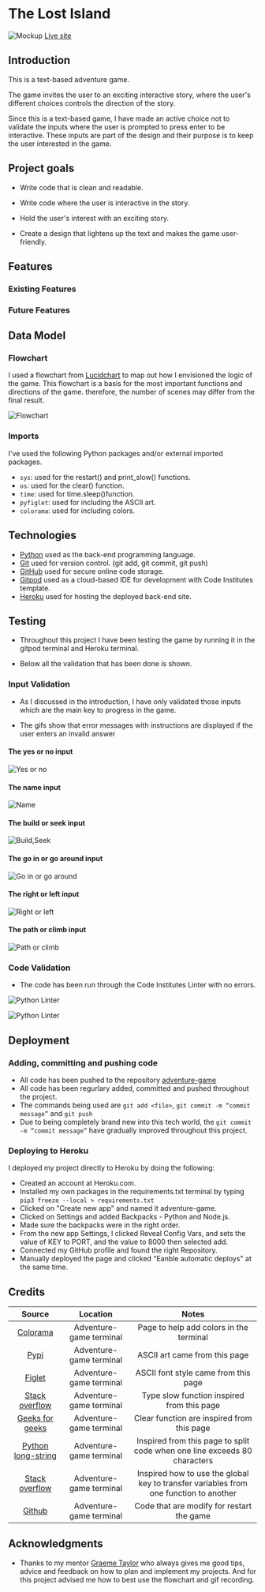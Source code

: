 # The Lost Island
![Mockup](docs/mockup.webp)
[Live site](https://git.heroku.com/lost-island.git)
## Introduction
This is a text-based adventure game.

The game invites the user to an exciting interactive story, where the user's different choices controls the direction of the story.

Since this is a text-based game, I have made an active choice not to validate the inputs where the user is prompted to press enter to be interactive. These inputs are part of the design and their purpose is to keep the user interested in the game.

## Project goals

* Write code that is clean and readable.

* Write code where the user is interactive in the story.

* Hold the user's interest with an exciting story.

* Create a design that lightens up the text and makes the game user-friendly.

## Features
### Existing Features
### Future Features


## Data Model
### Flowchart
I used a flowchart from [Lucidchart](https://www.lucidchart.com/pages/ER-diagram-symbols-and-meaning)
to map out how I envisioned the logic of the game. This flowchart is a basis for the most important functions and directions of the game. therefore, the number of scenes may differ from the final result.

![Flowchart](docs/blank_diagram.webp)

### Imports
I've used the following Python packages and/or external imported packages.

* `sys`: used for the restart() and print_slow() functions.
* `os`: used for the clear() function.
* `time`: used for time.sleep()function.
* `pyfiglet`: used for including the ASCII art.
* `colorama`: used for including colors.

## Technologies
* [Python](https://www.python.org/) used as the back-end programming language.
* [Git](https://git-scm.com/) used for version control. (git add, git commit, git push)
* [GitHub](github.com) used for secure online code storage.
* [Gitpod](https://gitpod.io/) used as a cloud-based IDE for development with Code Institutes template.
* [Heroku](https://dashboard.heroku.com/apps) used for hosting the deployed back-end site.

## Testing
* Throughout this project I have been testing the game by running it in the gitpod terminal and Heroku terminal. 

* Below all the validation that has been done is shown.

### Input Validation
* As I discussed in the introduction, I have only validated those inputs which are the main key to progress in the game. 

* The gifs show that error messages with instructions are displayed if the user enters an invalid answer
 #### The yes or no input
![Yes or no](docs/yes-no.gif)
#### The name input
![Name](docs/name-input.gif)
#### The build or seek input
![Build,Seek](docs/build-seek.gif)
#### The go in or go around input
![Go in or go around](docs/go-in-go-around.gif)
#### The right or left input
![Right or left](docs/right-left.gif)
#### The path or climb input
![Path or climb](docs/path-climb.gif)

### Code Validation
* The code has been run through the Code Institutes Linter with no errors.

![Python Linter](docs/linter_1.webp)

![Python Linter](docs/linter_2.webp)

## Deployment
### Adding, committing and pushing code
* All code has been pushed to the repository [adventure-game](https://github.com/Linnea87/adventure-game)
* All code has been regurlary added, committed and pushed throughout the project.
* The commands being used are `git add <file>`,
  `git commit -m “commit message”` and
  `git push`
* Due to being completely brand new into this tech world, the `git commit -m “commit message”` have gradually improved throughout this project. 
### Deploying to Heroku
I deployed my project directly to Heroku by doing the following:

* Created an account at Heroku.com.
* Installed my own packages in the requirements.txt terminal by typing `pip3 freeze --local > requirements.txt`
* Clicked on "Create new app" and named it adventure-game.
* Clicked on Settings and added Backpacks - Python and Node.js.
* Made sure the backpacks were in the right order.
* From the new app Settings, I clicked Reveal Config Vars, and sets the value of KEY to PORT, and the value to 8000 then selected add.
* Connected my GitHub profile and found the right Repository.
* Manually deployed the page and clicked "Eanble automatic deploys" at the same time.
## Credits

**Source**|**Location**|**Notes**
:-----:|:-----:|:-----:
[Colorama](https://pypi.org/project/colorama/)|Adventure-game terminal|Page to help add colors in the terminal
[Pypi](https://pypi.org/project/pyfiglet/)|Adventure-game terminal|ASCII art came from this page
[Figlet](https://www.figlet.org)|Adventure-game terminal|ASCII font style came from this page
[Stack overflow](https://stackoverflow.com/questions/4099422/printing-slowly-simulate-typing)|Adventure-game terminal|Type slow function inspired from this page
[Geeks for geeks](https://www.geeksforgeeks.org/clear-screen-python/)|Adventure-game terminal|Clear function are inspired from this page
[Python long-string](https://note.nkmk.me/en/python-long-string/)|Adventure-game terminal|Inspired from this page to split code when one line exceeds 80 characters
[Stack overflow](https://stackoverflow.com/questions/10506973/can-not-increment-global-variable-from-function-in-python)|Adventure-game terminal|Inspired how to use the global key  to transfer variables from one function to another
[Github](https://gist.github.com/jrosco/d01b28c2f37100bb5278)|Adventure-game terminal|Code that are modify for restart the game

## Acknowledgments

* Thanks to my mentor [Graeme Taylor](https://github.com/G-Taylor) who always gives me good tips, advice and feedback on how to plan and implement my projects. And for this project advised me how to best use the flowchart and gif recording.